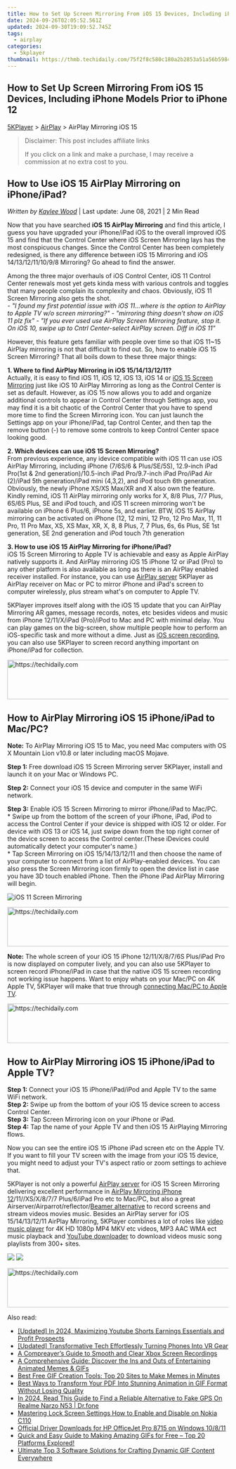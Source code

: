 ```yaml
---
title: How to Set Up Screen Mirroring From iOS 15 Devices, Including iPhone Models Prior to iPhone 12
date: 2024-09-26T02:05:52.561Z
updated: 2024-09-30T19:09:52.745Z
tags:
  - airplay
categories:
  - 5kplayer
thumbnail: https://thmb.techidaily.com/75f2f8c580c180a2b2853a51a56b59840e62a47f848cf8becd199a47e930b0cb.jpg
---
```


## How to Set Up Screen Mirroring From iOS 15 Devices, Including iPhone Models Prior to iPhone 12

[5KPlayer](https://tools.techidaily.com/5kplayer/products/) \> [AirPlay](https://tools.techidaily.com/5kplayer/airplay/) \> AirPlay Mirroring iOS 15

>  Disclaimer: This post includes affiliate links
>
>  If you click on a link and make a purchase, I may receive a commission at no extra cost to you.
>

## How to Use iOS 15 AirPlay Mirroring on iPhone/iPad?

 _Written by [Kaylee Wood](https://www.quora.com/profile/Amanda-Hu-21)_ | Last update: June 08, 2021 | 2 Min Read

Now that you have searched **iOS 15 AirPlay Mirroring** and find this article, I guess you have upgraded your iPhone/iPad iOS to the overall improved iOS 15 and find that the Control Center where iOS Screen Mirroring lays has the most conspicuous changes. Since the Control Center has been completely redesigned, is there any difference between iOS 15 Mirroring and iOS 14/13/12/11/10/9/8 Mirroring? Go ahead to find the answer.

Among the three major overhauls of iOS Control Center, iOS 11 Control Center renewals most yet gets kinda mess with various controls and toggles that many people complain its complexity and chaos. Obviously, iOS 11 Screen Mirroring also gets the shot.  
_\- "I found my first potential issue with iOS 11...where is the option to AirPlay to Apple TV w/o screen mirroring?"_ 
 _\- "mirroring thing doesn't show on iOS 11 plz fix"_ 
 _\- "If you ever used use AirPlay Screen Mirroring feature, stop it. On iOS 10, swipe up to Cntrl Center-select AirPlay screen. Diff in iOS 11"_

However, this feature gets familiar with people over time so that iOS 11\~15 AirPlay mirroring is not that difficult to find out. So, how to enable iOS 15 Screen Mirroring? That all boils down to these three major things:

**1\. Where to find AirPlay Mirroring in iOS 15/14/13/12/11?**   
 Actually, it is easy to find iOS 11, iOS 12, iOS 13, iOS 14 or [iOS 15 Screen Mirroring](https://tools.techidaily.com/5kplayer/airplay/) just like iOS 10 AirPlay Mirroring as long as the Control Center is set as default. However, as iOS 15 now allows you to add and organize additional controls to appear in Control Center through Settings app, you may find it is a bit chaotic of the Control Center that you have to spend more time to find the Screen Mirroring icon. You can just launch the Settings app on your iPhone/iPad, tap Control Center, and then tap the remove button (-) to remove some controls to keep Control Center space looking good.

**2\. Which devices can use iOS 15 Screen Mirroring?**  
 From previous experience, any idevice compatible with iOS 11 can use iOS AirPlay Mirroring, including iPhone (7/6S/6 & Plus/SE/5S), 12.9-inch iPad Pro(1st & 2nd generation)/10.5-inch iPad Pro/9.7-inch iPad Pro/iPad Air (2)/iPad 5th generation/iPad mini (4,3,2), and iPod touch 6th generation. Obviously, the newly iPhone XS/XS Max/XR and X also own the feature. Kindly remind, iOS 11 AirPlay mirroring only works for X, 8/8 Plus, 7/7 Plus, 6S/6S Plus, SE and iPod touch, and iOS 11 screen mirroring won't be available on iPhone 6 Plus/6, iPhone 5s, and earlier. BTW, iOS 15 AirPlay mirroring can be activated on iPhone (12, 12 mini, 12 Pro, 12 Pro Max, 11, 11 Pro, 11 Pro Max, XS, XS Max, XR, X, 8, 8 Plus, 7, 7 Plus, 6s, 6s Plus, SE 1st generation, SE 2nd generation and iPod touch 7th generation

**3\. How to use iOS 15 AirPlay Mirroring for iPhone/iPad?**  
 iOS 15 Screen Mirroring to Apple TV is achievable and easy as Apple AirPlay natively supports it. And AirPlay mirroring iOS 15 iPhone 12 or iPad (Pro) to any other platform is also available as long as there is an AirPlay enabled receiver installed. For instance, you can use [AirPlay server](https://tools.techidaily.com/5kplayer/airplay/) 5KPlayer as AirPlay receiver on Mac or PC to mirror iPhone and iPad's screen to computer wirelessly, plus stream what's on computer to Apple TV.

5KPlayer improves itself along with the iOS 15 update that you can AirPlay Mirroring AR games, message records, notes, etc besides videos and music from iPhone 12/11/X/iPad (Pro)/iPod to Mac and PC with minimal delay. You can play games on the big-screen, show multiple people how to perform an iOS-specific task and more without a dime. Just as [iOS screen recording](https://tools.techidaily.com/5kplayer/airplay/), you can also use 5KPlayer to screen record anything important on iPhone/iPad for collection. 

<!-- affiliate ads begin -->
<a href="https://oneplusfr.sjv.io/c/5597632/1622438/14044" target="_top" id="1622438">
  <img src="//a.impactradius-go.com/display-ad/14044-1622438" border="0" alt="https://techidaily.com" width="728" height="90"/>
</a>
<img height="0" width="0" src="https://oneplusfr.sjv.io/i/5597632/1622438/14044" style="position:absolute;visibility:hidden;" border="0" />
<!-- affiliate ads end -->

## How to AirPlay Mirroring iOS 15 iPhone/iPad to Mac/PC?

**Note:** To AirPlay Mirroring iOS 15 to Mac, you need Mac computers with OS X Mountain Lion v10.8 or later including macOS Mojave.

 **Step 1:** Free download iOS 15 Screen Mirroring server 5KPlayer, install and launch it on your Mac or Windows PC.

**Step 2:** Connect your iOS 15 device and computer in the same WiFi network.

**Step 3:** Enable iOS 15 Screen Mirroring to mirror iPhone/iPad to Mac/PC.  
\* Swipe up from the bottom of the screen of your iPhone, iPad, iPod to access the Control Center if your device is shipped with iOS 12 or older. For device with iOS 13 or iOS 14, just swipe down from the top right corner of the device screen to access the Control center.(These iDevices could automatically detect your computer's name.)   
\* Tap Screen Mirroring on iOS 15/14/13/12/11 and then choose the name of your computer to connect from a list of AirPlay-enabled devices. You can also press the Screen Mirroring icon firmly to open the device list in case you have 3D touch enabled iPhone. Then the iPhone iPad AirPlay Mirroring will begin.

![iOS 11 Screen Mirroring](https://www.5kplayer.com/airplay/img/airplay-mirroring-ios-11.jpg) 

<!-- affiliate ads begin -->
<a href="https://aligracehair.sjv.io/c/5597632/1938721/19272" target="_top" id="1938721">
  <img src="//a.impactradius-go.com/display-ad/19272-1938721" border="0" alt="https://techidaily.com" width="728" height="90"/>
</a>
<img height="0" width="0" src="https://aligracehair.sjv.io/i/5597632/1938721/19272" style="position:absolute;visibility:hidden;" border="0" />
<!-- affiliate ads end -->

**Note:** The whole screen of your iOS 15 iPhone 12/11/X/8/7/6S Plus/iPad Pro is now displayed on computer lively, and you can also use 5KPlayer to screen record iPhone/iPad in case that the native iOS 15 screen recording not working issue happens. Want to enjoy whats on your Mac/PC on 4K Apple TV, 5KPlayer will make that true through [connecting Mac/PC to Apple TV](https://tools.techidaily.com/5kplayer/airplay/). 

<!-- affiliate ads begin -->
<a href="https://appsumo.8odi.net/c/5597632/2100530/7443" target="_top" id="2100530">
  <img src="//a.impactradius-go.com/display-ad/7443-2100530" border="0" alt="https://techidaily.com" width="728" height="90"/>
</a>
<img height="0" width="0" src="https://appsumo.8odi.net/i/5597632/2100530/7443" style="position:absolute;visibility:hidden;" border="0" />
<!-- affiliate ads end -->

## How to AirPlay Mirroring iOS 15 iPhone/iPad to Apple TV?

**Step 1:** Connect your iOS 15 iPhone/iPad/iPod and Apple TV to the same WiFi network.  
**Step 2:** Swipe up from the bottom of your iOS 15 device screen to access Control Center.   
**Step 3:** Tap Screen Mirroring icon on your iPhone or iPad.  
**Step 4:** Tap the name of your Apple TV and then iOS 15 AirPlaying Mirroring flows.

Now you can see the entire iOS 15 iPhone iPad screen etc on the Apple TV. If you want to fill your TV screen with the image from your iOS 15 device, you might need to adjust your TV's aspect ratio or zoom settings to achieve that.

5KPlayer is not only a powerful [AirPlay server](https://tools.techidaily.com/5kplayer/airplay/) for iOS 15 Screen Mirroring delivering excellent performance in [AirPlay Mirroring iPhone 12](https://tools.techidaily.com/5kplayer/airplay/)/11//XS/X/8/7/7 Plus/6/iPad Pro etc to Mac/PC, but also a great Airserver/Airparrot/reflector/[Beamer alternative](https://tools.techidaily.com/5kplayer/airplay/) to record screens and stream videos movies music. Besides an AirPlay server for iOS 15/14/13/12/11 AirPlay Mirroring, 5KPlayer combines a lot of roles like [video music player](https://tools.techidaily.com/5kplayer/video-music-player/) for 4K HD 1080p MP4 MKV etc videos, MP3 AAC WMA ect music playback and [YouTube downloader](https://tools.techidaily.com/5kplayer/youtube-download/) to download videos music song playlists from 300+ sites.

[![](https://www.5kplayer.com/airplay/../button/freedownbackmac.png)](https://tools.techidaily.com/5kplayer/products/) [![](https://www.5kplayer.com/airplay/../button/freedownwhitewin.png)](https://tools.techidaily.com/5kplayer/products/)

<!-- affiliate ads begin -->
<a href="https://ephamedtechinc.pxf.io/c/5597632/2130528/26400" target="_top" id="2130528">
  <img src="//a.impactradius-go.com/display-ad/26400-2130528" border="0" alt="https://techidaily.com" width="728" height="90"/>
</a>
<img height="0" width="0" src="https://ephamedtechinc.pxf.io/i/5597632/2130528/26400" style="position:absolute;visibility:hidden;" border="0" />
<!-- affiliate ads end -->

<ins class="adsbygoogle"
     style="display:block"
     data-ad-format="autorelaxed"
     data-ad-client="ca-pub-7571918770474297"
     data-ad-slot="1223367746"></ins>

<ins class="adsbygoogle"
     style="display:block"
     data-ad-client="ca-pub-7571918770474297"
     data-ad-slot="8358498916"
     data-ad-format="auto"
     data-full-width-responsive="true"></ins>

<span class="atpl-alsoreadstyle">Also read:</span>
<div><ul>
<li><a href="https://youtube-docs.techidaily.com/ed-in-2024-maximizing-youtube-shorts-earnings-essentials-and-profit-prospects/"><u>[Updated] In 2024, Maximizing Youtube Shorts Earnings Essentials and Profit Prospects</u></a></li>
<li><a href="https://some-approaches.techidaily.com/updated-transformative-tech-effortlessly-turning-phones-into-vr-gear/"><u>[Updated] Transformative Tech Effortlessly Turning Phones Into VR Gear</u></a></li>
<li><a href="https://desktop-recording.techidaily.com/a-compreayers-guide-to-smooth-and-clear-xbox-screen-recordings/"><u>A Compreayer’s Guide to Smooth and Clear Xbox Screen Recordings</u></a></li>
<li><a href="https://media-tips.techidaily.com/a-comprehensive-guide-discover-the-ins-and-outs-of-entertaining-animated-memes-and-gifs/"><u>A Comprehensive Guide: Discover the Ins and Outs of Entertaining Animated Memes & GIFs</u></a></li>
<li><a href="https://media-tips.techidaily.com/best-free-gif-creation-tools-top-20-sites-to-make-memes-in-minutes/"><u>Best Free GIF Creation Tools: Top 20 Sites to Make Memes in Minutes</u></a></li>
<li><a href="https://media-tips.techidaily.com/best-ways-to-transform-your-pdf-into-stunning-animation-in-gif-format-without-losing-quality/"><u>Best Ways to Transform Your PDF Into Stunning Animation in GIF Format Without Losing Quality</u></a></li>
<li><a href="https://phone-solutions.techidaily.com/in-2024-read-this-guide-to-find-a-reliable-alternative-to-fake-gps-on-realme-narzo-n53-drfone-by-drfone-virtual-android/"><u>In 2024, Read This Guide to Find a Reliable Alternative to Fake GPS On Realme Narzo N53 | Dr.fone</u></a></li>
<li><a href="https://easy-unlock-android.techidaily.com/mastering-lock-screen-settings-how-to-enable-and-disable-on-nokia-c110-by-drfone-android/"><u>Mastering Lock Screen Settings How to Enable and Disable on Nokia C110</u></a></li>
<li><a href="https://win-amazing.techidaily.com/official-driver-downloads-for-hp-officejet-pro-8715-on-windows-10811/"><u>Official Driver Downloads for HP OfficeJet Pro 8715 on Windows 10/8/11</u></a></li>
<li><a href="https://media-tips.techidaily.com/1723620262154-quick-and-easy-guide-to-making-amazing-gifs-for-free-top-20-platforms-explored/"><u>Quick and Easy Guide to Making Amazing GIFs for Free – Top 20 Platforms Explored!</u></a></li>
<li><a href="https://media-tips.techidaily.com/ultimate-top-3-software-solutions-for-crafting-dynamic-gif-content-everywhere/"><u>Ultimate Top 3 Software Solutions for Crafting Dynamic GIF Content Everywhere</u></a></li>
</ul></div>


